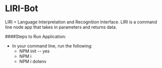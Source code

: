 # LIRI-Bot
LIRI = Language Interpretation and Recognition Interface. LIRI is a command line node app that takes in parameters and returns data.

####Steps to Run Application:
- In your command line, run the following:
     - NPM init -- yes
     - NPM i
     - NPM i dotenv
